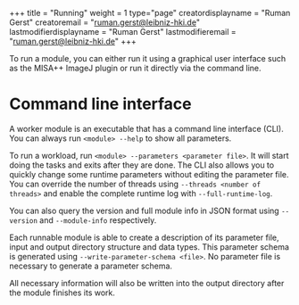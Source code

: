 +++
title = "Running"
weight = 1
type="page"
creatordisplayname = "Ruman Gerst"
creatoremail = "ruman.gerst@leibniz-hki.de"
lastmodifierdisplayname = "Ruman Gerst"
lastmodifieremail = "ruman.gerst@leibniz-hki.de"
+++

To run a module, you can either run it using a graphical user interface such as the MISA++ ImageJ plugin or run it directly via the command line.

# Command line interface

A worker module is an executable that has a command line interface (CLI). You can always run `<module> --help` to show all parameters.

To run a workload, run `<module> --parameters <parameter file>`. It will start doing the tasks and exits after they are done. The CLI also allows you to quickly change some runtime parameters without editing the parameter file. You can override the number of threads using `--threads <number of threads>` and enable the complete runtime log with `--full-runtime-log`.

You can also query the version and full module info in JSON format using `--version` and `--module-info` respectively.

Each runnable module is able to create a description of its parameter file, input and output directory structure and data types. This parameter schema is generated using `--write-parameter-schema <file>`. No parameter file is necessary to generate a parameter schema.

All necessary information will also be written into the output directory after the module finishes its work.
